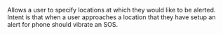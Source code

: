 Allows a user to specify locations at which they would like to be alerted. Intent is that when a user approaches a location that they have setup an alert for phone should vibrate an SOS.